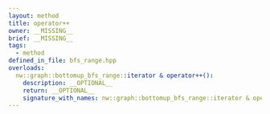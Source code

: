 ```yaml
---
layout: method
title: operator++
owner: __MISSING__
brief: __MISSING__
tags:
  - method
defined_in_file: bfs_range.hpp
overloads:
  nw::graph::bottomup_bfs_range::iterator & operator++():
    description: __OPTIONAL__
    return: __OPTIONAL__
    signature_with_names: nw::graph::bottomup_bfs_range::iterator & operator++()
---
```

